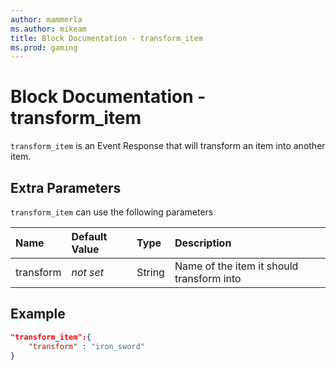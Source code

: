 ```yaml
---
author: mammerla
ms.author: mikeam
title: Block Documentation - transform_item
ms.prod: gaming
---
```


# Block Documentation - transform_item

`transform_item` is an Event Response that will transform an item into another item.

## Extra Parameters

`transform_item` can use the following parameters

|Name |Default Value  |Type  |Description  |
|:----------|:----------|:----------|:----------|
|transform|*not set* | String|  Name of the item it should transform into |

## Example

```json
"transform_item":{
    "transform" : "iron_sword"
}
```
